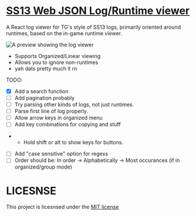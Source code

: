 
# [SS13 Web JSON Log/Runtime viewer](https://monkestation.github.io/ss13-log-viewer/)

A React log viewer for TG's style of SS13 logs, primarily oriented around runtimes, based on the in-game runtime viewer.

![A preview showing the log viewer](preview.gif)

- Supports Organized/Linear viewing
- Allows you to ignore non-runtimes
- yah dats pretty much it rn

TODO: 
- [x] Add a search function
- [ ] Add pagination probably
- [ ] Try parsing other kinds of logs, not just runtimes.
- [ ] Parse first line of log properly.
- [ ] Allow arrow keys in organized menu
- [ ] Add key combinations for copying and stuff
- - Hold shift or alt to show keys for buttons.
- [ ] Add "case sensitive" option for regexs
- [ ] Order should be: In order -> Alphabetically -> Most occurances (if in organized/group mode)

# LICESNSE

This project is licesnsed under the [MIT license](LICENSE.md)